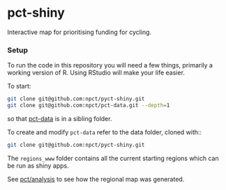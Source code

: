 # pct-shiny

Interactive map for prioritising funding for cycling.

### Setup

To run the code in this repository you will need a few things, primarily
a working version of R. Using RStudio will make your life easier.

To start:

```sh
git clone git@github.com:npct/pyct-shiny.git
git clone git@github.com:npct/pct-data.git --depth=1
```

so that [pct-data](https://github.com/npct/pct-data) is in a sibling folder.

To create and modify `pct-data` refer to the data folder, cloned with::

```sh
git clone git@github.com:npct/pyct-shiny.git
```

The `regions_www` folder contains all the current starting regions
which can be run as shiny apps.

See [pct/analysis](https://github.com/npct/pct/blob/master/analysis/mapgen.R) to see how the regional map was generated.
